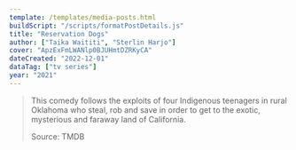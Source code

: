 ```yaml
---
template: /templates/media-posts.html
buildScript: "/scripts/formatPostDetails.js"
title: "Reservation Dogs"
author: ["Taika Waititi", "Sterlin Harjo"]
cover: "ApzExFmLWANlp0BJUHmtDZRKyCA"
dateCreated: "2022-12-01"
dataTag: ["tv series"]
year: "2021"
---
```


> This comedy follows the exploits of four Indigenous teenagers in rural Oklahoma who steal, rob and save in order to get to the exotic, mysterious and faraway land of California.
>
> Source: TMDB
